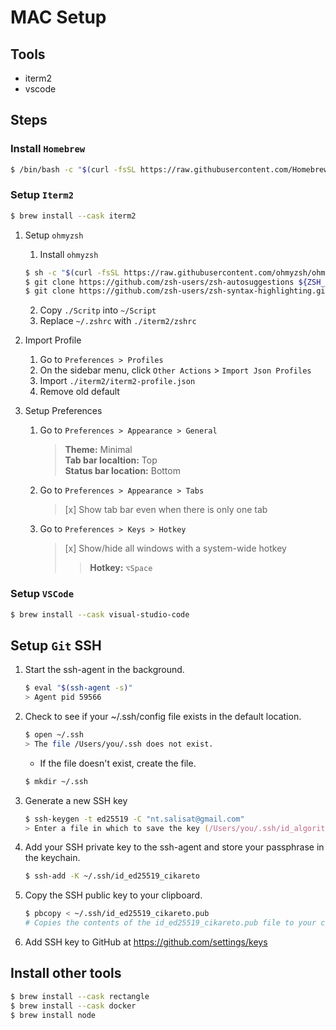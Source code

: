 # MAC Setup

## Tools
- iterm2
- vscode

## Steps
### Install `Homebrew`

```zsh
$ /bin/bash -c "$(curl -fsSL https://raw.githubusercontent.com/Homebrew/install/master/install.sh)"
 ```

### Setup `Iterm2`
```zsh
$ brew install --cask iterm2
```

1. Setup `ohmyzsh`
    1. Install `ohmyzsh`

    ```zsh
    $ sh -c "$(curl -fsSL https://raw.githubusercontent.com/ohmyzsh/ohmyzsh/master/tools/install.sh)"
    $ git clone https://github.com/zsh-users/zsh-autosuggestions ${ZSH_CUSTOM:-~/.oh-my-zsh/custom}/plugins/zsh-autosuggestions
    $ git clone https://github.com/zsh-users/zsh-syntax-highlighting.git ${ZSH_CUSTOM:-~/.oh-my-zsh/custom}/plugins/zsh-syntax-highlighting
    ```
    2. Copy `./Scritp` into `~/Script`
    3. Replace `~/.zshrc` with `./iterm2/zshrc`

2. Import Profile
    1. Go to `Preferences > Profiles`
    2. On the sidebar menu, click `Other Actions` > `Import Json Profiles`
    3. Import `./iterm2/iterm2-profile.json`
    4. Remove old default

3. Setup Preferences
    1. Go to `Preferences > Appearance > General`
        > **Theme:** Minimal  
        > **Tab bar localtion:** Top  
        > **Status bar location:** Bottom
    2. Go to `Preferences > Appearance > Tabs`
        > [x] Show tab bar even when there is only one tab
    3. Go to `Preferences > Keys > Hotkey`
        > [x] Show/hide all windows with a system-wide hotkey
        >> **Hotkey:** `⌥Space`

### Setup `VSCode`
```zsh
$ brew install --cask visual-studio-code
```

## Setup `Git` SSH
1. Start the ssh-agent in the background.
    ```zsh
    $ eval "$(ssh-agent -s)"
    > Agent pid 59566
    ```

2. Check to see if your ~/.ssh/config file exists in the default location.
    ```zsh
    $ open ~/.ssh
    > The file /Users/you/.ssh does not exist.
    ```
    - If the file doesn't exist, create the file.
    ```zsh
    $ mkdir ~/.ssh
    ```
3. Generate a new SSH key
    ```zsh
    $ ssh-keygen -t ed25519 -C "nt.salisat@gmail.com"
    > Enter a file in which to save the key (/Users/you/.ssh/id_algorithm): (/Users/salisa-cct/.ssh/id_ed25519_cikareto)
    ```
4. Add your SSH private key to the ssh-agent and store your passphrase in the keychain.
    ```zsh
    $ ssh-add -K ~/.ssh/id_ed25519_cikareto
    ```
5. Copy the SSH public key to your clipboard.
    ```zsh
    $ pbcopy < ~/.ssh/id_ed25519_cikareto.pub
    # Copies the contents of the id_ed25519_cikareto.pub file to your clipboard
    ```
4. Add SSH key to GitHub at https://github.com/settings/keys

## Install other tools
```zsh
$ brew install --cask rectangle
$ brew install --cask docker
$ brew install node
```